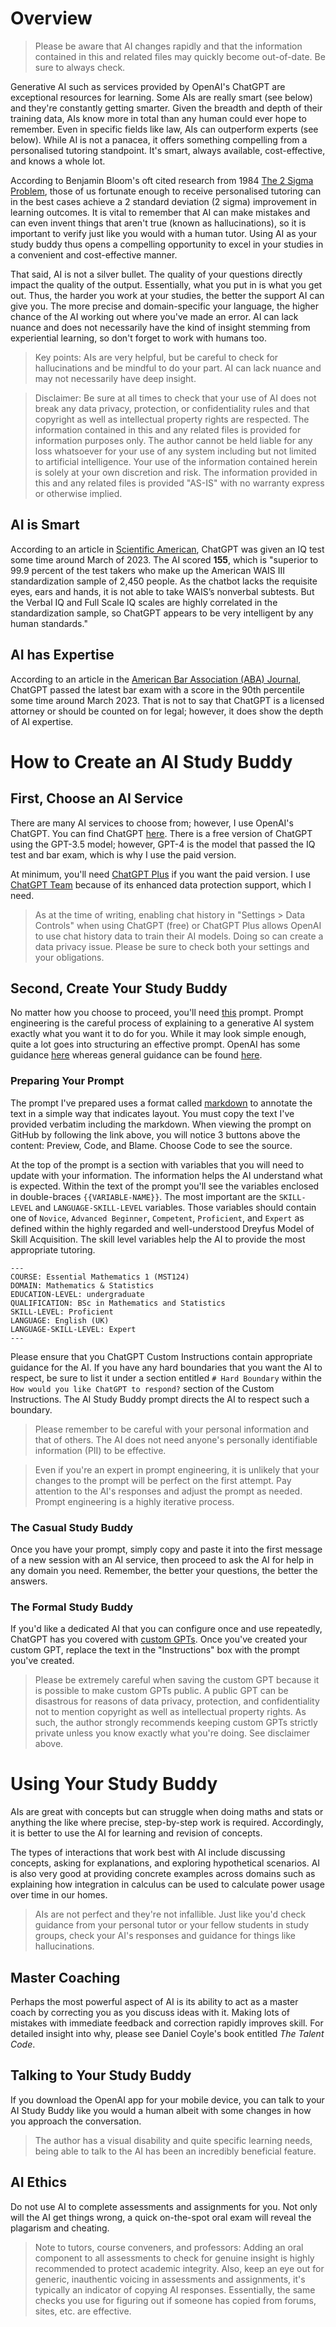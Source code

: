 # Overview
> Please be aware that AI changes rapidly and that the information contained in this and related files may quickly become out-of-date. Be sure to always check.

Generative AI such as services provided by OpenAI's ChatGPT are exceptional resources for learning. Some AIs are really smart (see below) and they're constantly getting smarter. Given the breadth and depth of their training data, AIs know more in total than any human could ever hope to remember. Even in specific fields like law, AIs can outperform experts (see below). While AI is not a panacea, it offers something compelling from a personalised tutoring standpoint. It's smart, always available, cost-effective, and knows a whole lot.

According to Benjamin Bloom's oft cited research from 1984 [The 2 Sigma Problem](https://web.mit.edu/5.95/readings/bloom-two-sigma.pdf), those of us fortunate enough to receive personalised tutoring can in the best cases achieve a 2 standard deviation (2 sigma) improvement in learning outcomes. It is vital to remember that AI can make mistakes and can even invent things that aren't true (known as hallucinations), so it is important to verify just like you would with a human tutor. Using AI as your study buddy thus opens a compelling opportunity to excel in your studies in a convenient and cost-effective manner.

That said, AI is not a silver bullet. The quality of your questions directly impact the quality of the output. Essentially, what you put in is what you get out. Thus, the harder you work at your studies, the better the support AI can give you. The more precise and domain-specific your language, the higher chance of the AI working out where you've made an error. AI can lack nuance and does not necessarily have the kind of insight stemming from experiential learning, so don't forget to work with humans too.

> Key points: AIs are very helpful, but be careful to check for hallucinations and be mindful to do your part. AI can lack nuance and may not necessarily have deep insight.

> Disclaimer: Be sure at all times to check that your use of AI does not break any data privacy, protection, or confidentiality rules and that copyright as well as intellectual property rights are respected. The information contained in this and any related files is provided for information purposes only. The author cannot be held liable for any loss whatsoever for your use of any system including but not limited to artificial intelligence. Your use of the information contained herein is solely at your own discretion and risk. The information provided in this and any related files is provided "AS-IS" with no warranty express or otherwise implied.

## AI is Smart
According to an article in [Scientific American](https://www.scientificamerican.com/article/i-gave-chatgpt-an-iq-test-heres-what-i-discovered/), ChatGPT was given an IQ test some time around March of 2023. The AI scored **155**, which is "superior to 99.9 percent of the test takers who make up the American WAIS III standardization sample of 2,450 people. As the chatbot lacks the requisite eyes, ears and hands, it is not able to take WAIS’s nonverbal subtests. But the Verbal IQ and Full Scale IQ scales are highly correlated in the standardization sample, so ChatGPT appears to be very intelligent by any human standards."

## AI has Expertise
According to an article in the [American Bar Association (ABA) Journal](https://www.abajournal.com/web/article/latest-version-of-chatgpt-aces-the-bar-exam-with-score-in-90th-percentile), ChatGPT passed the latest bar exam with a score in the 90th percentile some time around March 2023. That is not to say that ChatGPT is a licensed attorney or should be counted on for legal; however, it does show the depth of AI expertise.

# How to Create an AI Study Buddy
## First, Choose an AI Service
There are many AI services to choose from; however, I use OpenAI's ChatGPT. You can find ChatGPT [here](https://chat.openai.com/). There is a free version of ChatGPT using the GPT-3.5 model; however, GPT-4 is the model that passed the IQ test and bar exam, which is why I use the paid version.

At minimum, you'll need [ChatGPT Plus](https://openai.com/blog/chatgpt-plus) if you want the paid version. I use [ChatGPT Team](https://openai.com/chatgpt/team) because of its enhanced data protection support, which I need.

> As at the time of writing, enabling chat history in "Settings > Data Controls" when using ChatGPT (free) or ChatGPT Plus allows OpenAI to use chat history data to train their AI models. Doing so can create a data privacy issue. Please be sure to check both your settings and your obligations.

## Second, Create Your Study Buddy
No matter how you choose to proceed, you'll need [this](https://github.com/SebGSX/AI-Study-Buddy/blob/main/tutor-prompt-for-AI.md) prompt. Prompt engineering is the careful process of explaining to a generative AI system exactly what you want it to do for you. While it may look simple enough, quite a lot goes into structuring an effective prompt. OpenAI has some guidance [here](https://platform.openai.com/docs/guides/prompt-engineering) whereas general guidance can be found [here](https://www.promptingguide.ai/).

### Preparing Your Prompt
The prompt I've prepared uses a format called [markdown](https://www.markdownguide.org/) to annotate the text in a simple way that indicates layout. You must copy the text I've provided verbatim including the markdown. When viewing the prompt on GitHub by following the link above, you will notice 3 buttons above the content: Preview, Code, and Blame. Choose Code to see the source.

At the top of the prompt is a section with variables that you will need to update with your information. The information helps the AI understand what is expected. Within the text of the prompt you'll see the variables enclosed in double-braces `{{VARIABLE-NAME}}`. The most important are the `SKILL-LEVEL` and `LANGUAGE-SKILL-LEVEL` variables. Those variables should contain one of `Novice`, `Advanced Beginner`, `Competent`, `Proficient`, and `Expert` as defined within the highly regarded and well-understood Dreyfus Model of Skill Acquisition. The skill level variables help the AI to provide the most appropriate tutoring.

```
---
COURSE: Essential Mathematics 1 (MST124)
DOMAIN: Mathematics & Statistics
EDUCATION-LEVEL: undergraduate
QUALIFICATION: BSc in Mathematics and Statistics
SKILL-LEVEL: Proficient
LANGUAGE: English (UK)
LANGUAGE-SKILL-LEVEL: Expert
---
```

Please ensure that you ChatGPT Custom Instructions contain appropriate guidance for the AI. If you have any hard boundaries that you want the AI to respect, be sure to list it under a section entitled `# Hard Boundary` within the `How would you like ChatGPT to respond?` section of the Custom Instructions. The AI Study Buddy prompt directs the AI to respect such a boundary.

> Please remember to be careful with your personal information and that of others. The AI does not need anyone's personally identifiable information (PII) to be effective.

> Even if you're an expert in prompt engineering, it is unlikely that your changes to the prompt will be perfect on the first attempt. Pay attention to the AI's responses and adjust the prompt as needed. Prompt engineering is a highly iterative process.

### The Casual Study Buddy
Once you have your prompt, simply copy and paste it into the first message of a new session with an AI service, then proceed to ask the AI for help in any domain you need. Remember, the better your questions, the better the answers.

### The Formal Study Buddy
If you'd like a dedicated AI that you can configure once and use repeatedly, ChatGPT has you covered with [custom GPTs](https://help.openai.com/en/articles/8554397-creating-a-gpt). Once you've created your custom GPT, replace the text in the "Instructions" box with the prompt you've created.

> Please be extremely careful when saving the custom GPT because it is possible to make custom GPTs public. A public GPT can be disastrous for reasons of data privacy, protection, and confidentiality not to mention copyright as well as intellectual property rights. As such, the author strongly recommends keeping custom GPTs strictly private unless you know exactly what you're doing. See disclaimer above.

# Using Your Study Buddy
AIs are great with concepts but can struggle when doing maths and stats or anything the like where precise, step-by-step work is required. Accordingly, it is better to use the AI for learning and revision of concepts.

The types of interactions that work best with AI include discussing concepts, asking for explanations, and exploring hypothetical scenarios. AI is also very good at providing concrete examples across domains such as explaining how integration in calculus can be used to calculate power usage over time in our homes.

> AIs are not perfect and they're not infallible. Just like you'd check guidance from your personal tutor or your fellow students in study groups, check your AI's responses and guidance for things like hallucinations.

## Master Coaching
Perhaps the most powerful aspect of AI is its ability to act as a master coach by correcting you as you discuss ideas with it. Making lots of mistakes with immediate feedback and correction rapidly improves skill. For detailed insight into why, please see Daniel Coyle's book entitled *The Talent Code*.

## Talking to Your Study Buddy
If you download the OpenAI app for your mobile device, you can talk to your AI Study Buddy like you would a human albeit with some changes in how you approach the conversation.

> The author has a visual disability and quite specific learning needs, being able to talk to the AI has been an incredibly beneficial feature.

## AI Ethics
Do not use AI to complete assessments and assignments for you. Not only will the AI get things wrong, a quick on-the-spot oral exam will reveal the plagarism and cheating.

> Note to tutors, course conveners, and professors: Adding an oral component to all assessments to check for genuine insight is highly recommended to protect academic integrity. Also, keep an eye out for generic, inauthentic voicing in assessments and assignments, it's typically an indicator of copying AI responses. Essentially, the same checks you use for figuring out if someone has copied from forums, sites, etc. are effective.
